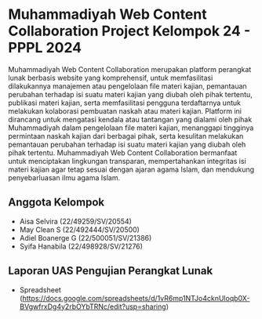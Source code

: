 # Muhammadiyah Web Content Collaboration Project Kelompok 24 - PPPL 2024
Muhammadiyah Web Content Collaboration merupakan platform perangkat lunak berbasis website yang komprehensif, 
untuk memfasilitasi dilakukannya manajemen atau pengelolaan file materi kajian, 
pemantauan perubahan terhadap isi suatu materi kajian yang diubah oleh pihak tertentu, publikasi materi kajian, 
serta memfasilitasi pengguna terdaftarnya untuk melakukan kolaborasi pembuatan naskah atau materi kajian. 
Platform ini dirancang untuk mengatasi kendala atau tantangan yang dialami oleh pihak Muhammadiyah dalam pengelolaan file 
materi kajian, menanggapi tingginya permintaan naskah kajian dari berbagai pihak, serta kesulitan melakukan pemantauan 
perubahan terhadap isi suatu materi kajian yang diubah oleh pihak tertentu. Muhammadiyah Web Content Collaboration 
bermanfaat untuk menciptakan lingkungan transparan, mempertahankan integritas isi materi kajian agar tetap sesuai 
dengan ajaran agama Islam, dan mendukung penyebarluasan ilmu agama Islam.


## Anggota Kelompok
- Aisa Selvira (22/49259/SV/20554)
- May Clean S (22/492444/SV/20500)
- Adiel Boanerge G (22/500051/SV/21386)
- Syifa Hanabila (22/498928/SV/21276)


## Laporan UAS Pengujian Perangkat Lunak
- Spreadsheet (https://docs.google.com/spreadsheets/d/1vR6mp1NTJo4cknUloqb0X-BVgwfrxDg4y2rbOYbTRNc/edit?usp=sharing)